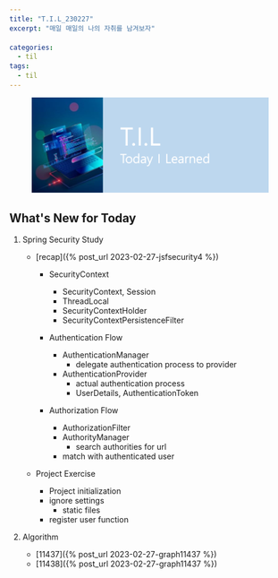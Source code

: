 ```yaml
---
title: "T.I.L_230227"
excerpt: "매일 매일의 나의 자취를 남겨보자"

categories:
  - til
tags:
  - til
---
```

<figure>
    <img src="/assets/images/til_image.png">
</figure>

## What's New for  Today   
1. Spring Security Study
    - [recap]({% post_url 2023-02-27-jsfsecurity4 %})
        - SecurityContext
            - SecurityContext, Session
            - ThreadLocal
            - SecurityContextHolder
            - SecurityContextPersistenceFilter

        - Authentication Flow
            - AuthenticationManager
                - delegate authentication process to provider
            - AuthenticationProvider
                - actual authentication process
                - UserDetails, AuthenticationToken

        - Authorization Flow
            - AuthorizationFilter
            - AuthorityManager
                - search authorities for url 
            - match with authenticated user

    - Project Exercise
        - Project initialization
        - ignore settings
            - static files
        - register user function

2. Algorithm
    - [11437]({% post_url 2023-02-27-graph11437 %})
    - [11438]({% post_url 2023-02-27-graph11437 %})



        